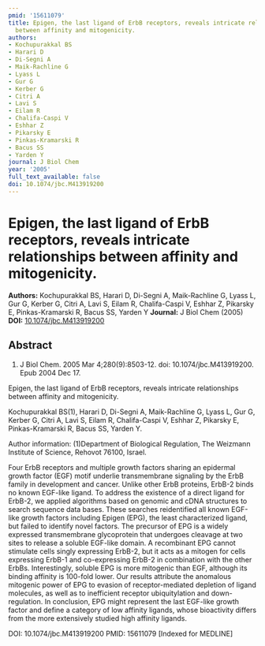 ```yaml
---
pmid: '15611079'
title: Epigen, the last ligand of ErbB receptors, reveals intricate relationships
  between affinity and mitogenicity.
authors:
- Kochupurakkal BS
- Harari D
- Di-Segni A
- Maik-Rachline G
- Lyass L
- Gur G
- Kerber G
- Citri A
- Lavi S
- Eilam R
- Chalifa-Caspi V
- Eshhar Z
- Pikarsky E
- Pinkas-Kramarski R
- Bacus SS
- Yarden Y
journal: J Biol Chem
year: '2005'
full_text_available: false
doi: 10.1074/jbc.M413919200
---
```


# Epigen, the last ligand of ErbB receptors, reveals intricate relationships between affinity and mitogenicity.
**Authors:** Kochupurakkal BS, Harari D, Di-Segni A, Maik-Rachline G, Lyass L, Gur G, Kerber G, Citri A, Lavi S, Eilam R, Chalifa-Caspi V, Eshhar Z, Pikarsky E, Pinkas-Kramarski R, Bacus SS, Yarden Y
**Journal:** J Biol Chem (2005)
**DOI:** [10.1074/jbc.M413919200](https://doi.org/10.1074/jbc.M413919200)

## Abstract

1. J Biol Chem. 2005 Mar 4;280(9):8503-12. doi: 10.1074/jbc.M413919200. Epub 2004
 Dec 17.

Epigen, the last ligand of ErbB receptors, reveals intricate relationships 
between affinity and mitogenicity.

Kochupurakkal BS(1), Harari D, Di-Segni A, Maik-Rachline G, Lyass L, Gur G, 
Kerber G, Citri A, Lavi S, Eilam R, Chalifa-Caspi V, Eshhar Z, Pikarsky E, 
Pinkas-Kramarski R, Bacus SS, Yarden Y.

Author information:
(1)Department of Biological Regulation, The Weizmann Institute of Science, 
Rehovot 76100, Israel.

Four ErbB receptors and multiple growth factors sharing an epidermal growth 
factor (EGF) motif underlie transmembrane signaling by the ErbB family in 
development and cancer. Unlike other ErbB proteins, ErbB-2 binds no known 
EGF-like ligand. To address the existence of a direct ligand for ErbB-2, we 
applied algorithms based on genomic and cDNA structures to search sequence data 
bases. These searches reidentified all known EGF-like growth factors including 
Epigen (EPG), the least characterized ligand, but failed to identify novel 
factors. The precursor of EPG is a widely expressed transmembrane glycoprotein 
that undergoes cleavage at two sites to release a soluble EGF-like domain. A 
recombinant EPG cannot stimulate cells singly expressing ErbB-2, but it acts as 
a mitogen for cells expressing ErbB-1 and co-expressing ErbB-2 in combination 
with the other ErbBs. Interestingly, soluble EPG is more mitogenic than EGF, 
although its binding affinity is 100-fold lower. Our results attribute the 
anomalous mitogenic power of EPG to evasion of receptor-mediated depletion of 
ligand molecules, as well as to inefficient receptor ubiquitylation and 
down-regulation. In conclusion, EPG might represent the last EGF-like growth 
factor and define a category of low affinity ligands, whose bioactivity differs 
from the more extensively studied high affinity ligands.

DOI: 10.1074/jbc.M413919200
PMID: 15611079 [Indexed for MEDLINE]
